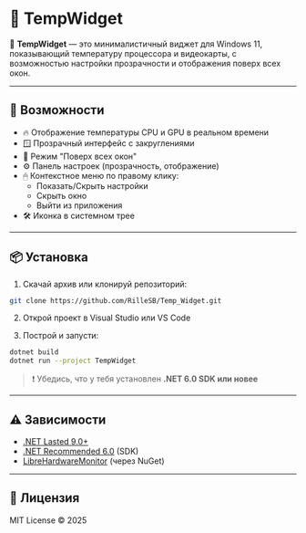 # 🧊 TempWidget

📌 **TempWidget** — это минималистичный виджет для Windows 11, показывающий температуру процессора и видеокарты, с возможностью настройки прозрачности и отображения поверх всех окон.

---

## 🚀 Возможности

- 🔥 Отображение температуры CPU и GPU в реальном времени  
- 🪟 Прозрачный интерфейс с закруглениями  
- 📌 Режим "Поверх всех окон"  
- ⚙ Панель настроек (прозрачность, отображение)  
- 🖱 Контекстное меню по правому клику:
  - Показать/Скрыть настройки
  - Скрыть окно
  - Выйти из приложения  
- 🛠 Иконка в системном трее

---

## 📦 Установка

1. Скачай архив или клонируй репозиторий:

```bash
git clone https://github.com/RilleSB/Temp_Widget.git
```

2. Открой проект в Visual Studio или VS Code

3. Построй и запусти:

```bash
dotnet build
dotnet run --project TempWidget
```

> ❗ Убедись, что у тебя установлен **.NET 6.0 SDK или новее**

---

## ⚠ Зависимости

- [.NET Lasted 9.0+](https://dotnet.microsoft.com/en-us/download)
- [.NET Recommended 6.0](https://dotnet.microsoft.com/en-us/download/dotnet/6.0) (SDK)
- [LibreHardwareMonitor](https://github.com/LibreHardwareMonitor/LibreHardwareMonitor) (через NuGet)

---

## 📜 Лицензия

MIT License © 2025
